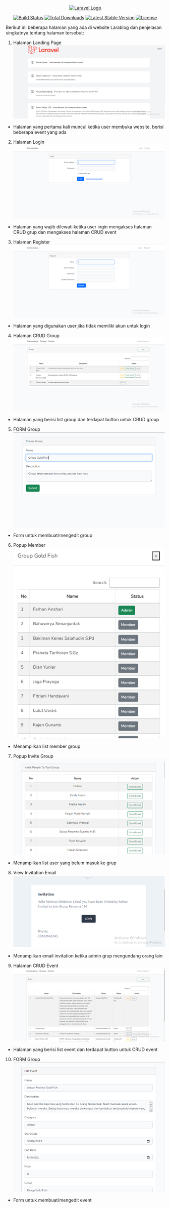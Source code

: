 <p align="center"><a href="https://laravel.com" target="_blank"><img src="https://raw.githubusercontent.com/laravel/art/master/logo-lockup/5%20SVG/2%20CMYK/1%20Full%20Color/laravel-logolockup-cmyk-red.svg" width="400" alt="Laravel Logo"></a></p>

<p align="center">
<a href="https://github.com/laravel/framework/actions"><img src="https://github.com/laravel/framework/workflows/tests/badge.svg" alt="Build Status"></a>
<a href="https://packagist.org/packages/laravel/framework"><img src="https://img.shields.io/packagist/dt/laravel/framework" alt="Total Downloads"></a>
<a href="https://packagist.org/packages/laravel/framework"><img src="https://img.shields.io/packagist/v/laravel/framework" alt="Latest Stable Version"></a>
<a href="https://packagist.org/packages/laravel/framework"><img src="https://img.shields.io/packagist/l/laravel/framework" alt="License"></a>
</p>

Berikut ini beberapa halaman yang ada di website Larablog dan penjelasan singkatnya tentang halaman tersebut:
1. Halaman Landing Page 
![image.png]( https://github.com/farhan136/comuneetas/blob/main/screenshot/landing.PNG )
- Halaman yang pertama kali muncul ketika user membuka website, berisi beberapa event yang ada 

2. Halaman Login 
![image.png]( https://github.com/farhan136/comuneetas/blob/main/screenshot/login.PNG )
- Halaman yang wajib dilewati ketika user ingin mengakses halaman CRUD grup dan mengakses halaman CRUD event

3. Halaman Register 
![image.png]( https://github.com/farhan136/comuneetas/blob/main/screenshot/register.PNG )
- Halaman yang digunakan user jika tidak memiliki akun untuk login

4. Halaman CRUD Group
![image.png]( https://github.com/farhan136/comuneetas/blob/main/screenshot/group_index.PNG )
- Halaman yang berisi list group dan terdapat button untuk CRUD group

5. FORM Group
![image.png]( https://github.com/farhan136/comuneetas/blob/main/screenshot/group_form.PNG )
- Form untuk membuat/mengedit group

6. Popup Member
![image.png]( https://github.com/farhan136/comuneetas/blob/main/screenshot/group_member.PNG )
- Menampilkan list member group

7. Popup Invite Group
![image.png]( https://github.com/farhan136/comuneetas/blob/main/screenshot/group_invite.PNG )
- Menampilkan list user yang belum masuk ke grup

8. View Invitation Email
![image.png]( https://github.com/farhan136/comuneetas/blob/main/screenshot/email_invitation.PNG )
- Menampilkan email invitation ketika admin grup mengundang orang lain

9. Halaman CRUD Event
![image.png]( https://github.com/farhan136/comuneetas/blob/main/screenshot/event_index.PNG )
- Halaman yang berisi list event dan terdapat button untuk CRUD event

10. FORM Group
![image.png]( https://github.com/farhan136/comuneetas/blob/main/screenshot/event_form.PNG )
- Form untuk membuat/mengedit event
